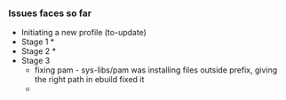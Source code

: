 ### Issues faces so far
* Initiating a new profile (to-update)
* Stage 1
  *
* Stage 2
  *   
* Stage 3
  * fixing pam - sys-libs/pam was installing files outside prefix, giving the right path in ebuild fixed it 
  * 
